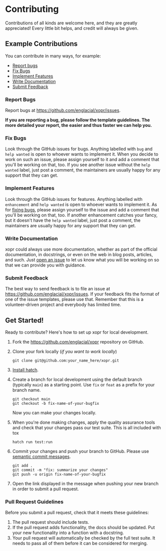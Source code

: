 # Contributing

Contributions of all kinds are welcome here, and they are greatly appreciated!
Every little bit helps, and credit will always be given.

## Example Contributions

You can contribute in many ways, for example:

* [Report bugs](#report-bugs)
* [Fix Bugs](#fix-bugs)
* [Implement Features](#implement-features)
* [Write Documentation](#write-documentation)
* [Submit Feedback](#submit-feedback)

### Report Bugs

Report bugs at https://github.com/englacial/xopr/issues.

**If you are reporting a bug, please follow the template guidelines. The more
detailed your report, the easier and thus faster we can help you.**

### Fix Bugs

Look through the GitHub issues for bugs. Anything labelled with `bug` and
`help wanted` is open to whoever wants to implement it. When you decide to work on such
an issue, please assign yourself to it and add a comment that you'll be working on that,
too. If you see another issue without the `help wanted` label, just post a comment, the
maintainers are usually happy for any support that they can get.

### Implement Features

Look through the GitHub issues for features. Anything labelled with
`enhancement` and `help wanted` is open to whoever wants to implement it. As
for [fixing bugs](#fix-bugs), please assign yourself to the issue and add a comment that
you'll be working on that, too. If another enhancement catches your fancy, but it
doesn't have the `help wanted` label, just post a comment, the maintainers are usually
happy for any support that they can get.

### Write Documentation

xopr could always use more documentation, whether as
part of the official documentation, in docstrings, or even on the web in blog
posts, articles, and such. Just
[open an issue](https://github.com/englacial/xopr/issues)
to let us know what you will be working on so that we can provide you with guidance.

### Submit Feedback

The best way to send feedback is to file an issue at
https://github.com/englacial/xopr/issues. If your feedback fits the format of one of
the issue templates, please use that. Remember that this is a volunteer-driven
project and everybody has limited time.

## Get Started!

Ready to contribute? Here's how to set up xopr for
local development.

1. Fork the https://github.com/englacial/xopr
   repository on GitHub.
2. Clone your fork locally (*if you want to work locally*)

    ```shell
    git clone git@github.com:your_name_here/xopr.git
    ```

3. [Install hatch](https://hatch.pypa.io/latest/install/).

4. Create a branch for local development using the default branch (typically `main`) as a starting point. Use `fix` or `feat` as a prefix for your branch name.

    ```shell
    git checkout main
    git checkout -b fix-name-of-your-bugfix
    ```

    Now you can make your changes locally.

5. When you're done making changes, apply the quality assurance tools and check
   that your changes pass our test suite. This is all included with tox

    ```shell
    hatch run test:run
    ```

6. Commit your changes and push your branch to GitHub. Please use [semantic
   commit messages](https://www.conventionalcommits.org/).

    ```shell
    git add .
    git commit -m "fix: summarize your changes"
    git push -u origin fix-name-of-your-bugfix
    ```

7. Open the link displayed in the message when pushing your new branch in order
   to submit a pull request.

### Pull Request Guidelines

Before you submit a pull request, check that it meets these guidelines:

1. The pull request should include tests.
2. If the pull request adds functionality, the docs should be updated. Put your
   new functionality into a function with a docstring.
3. Your pull request will automatically be checked by the full test suite.
   It needs to pass all of them before it can be considered for merging.
